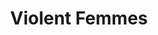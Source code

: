 ---
title: "Violent Femmes"
summary: "Violent Femmes were founded in 1980 by bassist/multi-instrumentalist Brian Ritchie and drummer Victor De Lorenzo. The name is a contradiction in terms, “Violent” being self-explanatory and “Femmes” being Milwaukee slang for wimp. The rhythm section added high school singer/songwriter Gordon Gano in 1981. Gano and Ritchie had previously performed together at Gano’s National Honor Society induction ceremony, where they caused a near riot. Gano was expelled from the Society and suspended from high school for this outrage. One of the only stable aspects of the band is their aversion to rehearsal. Due to this they would take the music to the streets in an attempt to hone it and earn some spare change. It was on one of these occasions that they were spotted by the Pretenders. Chrissie Hynde and the gang were so amused by the Violent Femmes antics that they invited the band to open the show for them. The hometown Milwaukee audience received the Femmes with unanimous booing. However by the end of the set the Femmes had converted approximately 50% of the audience to their cause. Many years later Brian Ritchie encountered Hynde when the Femmes and Pretenders shared the bill at a radio concert. She said, “Oh, you’re still around.” The Femmes borrowed $10,000 from Victor De Lorenzo’s dad to record their legendary first album in 1982. Slash Records in Los Angeles was the only label to offer them a deal with the amazing advance of $0. The band accepted the deal and started on the predictable round of world tours, recording, more world tours, nervous breakdowns, band members quitting, solo albums, regrouping, more touring, divorces, more crackups, dropped from record deals, new deals, more touring, record company going bankrupt, lawsuits, etc. etc. etc. ad infinitum. Fast forward to the present. Many things have changed. One thing that hasn’t is the sound of the band. Their loose, improvisational, acoustic sound is timeless."
image: "violent-femmes.jpg"
apple_music_artist_url: "https://music.apple.com/gb/artist/violent-femmes/168655"
wikipedia_url: "https://en.wikipedia.org/wiki/Violent_Femmes"
---